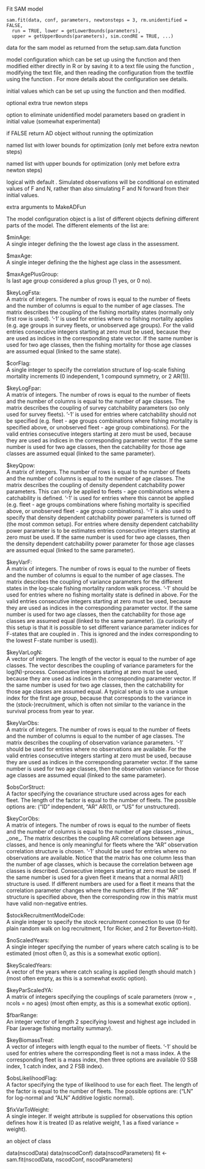 Fit SAM model

    sam.fit(data, conf, parameters, newtonsteps = 3, rm.unidentified = FALSE,
      run = TRUE, lower = getLowerBounds(parameters),
      upper = getUpperBounds(parameters), sim.condRE = TRUE, ...)

data for the sam model as returned from the setup.sam.data function

model configuration which can be set up using the function and then modified either directly in R or by saving it to a text file using the function , modifying the text file, and then reading the configuration from the textfile using the function . For more details about the configuration see details.

initial values which can be set up using the function and then modified.

optional extra true newton steps

option to eliminate unidentified model parameters based on gradient in initial value (somewhat experimental)

if FALSE return AD object without running the optimization

named list with lower bounds for optimization (only met before extra newton steps)

named list with upper bounds for optimization (only met before extra newton steps)

logical with default . Simulated observations will be conditional on estimated values of F and N, rather than also simulating F and N forward from their initial values.

extra arguments to MakeADFun

The model configuration object is a list of different objects defining different parts of the model. The different elements of the list are:

$minAge:  
A single integer defining the the lowest age class in the assessment.

$maxAge:  
A single integer defining the the highest age class in the assessment.

$maxAgePlusGroup:  
Is last age group considered a plus group (1 yes, or 0 no).

$keyLogFsta:  
A matrix of integers. The number of rows is equal to the number of fleets and the number of columns is equal to the number of age classes. The matrix describes the coupling of the fishing mortality states (normally only first row is used). ’-1’ is used for entries where no fishing mortality applies (e.g. age groups in survey fleets, or unobserved age groups). For the valid entries consecutive integers starting at zero must be used, because they are used as indices in the corresponding state vector. If the same number is used for two age classes, then the fishing mortality for those age classes are assumed equal (linked to the same state).

$corFlag:  
A single integer to specify the correlation structure of log-scale fishing mortality increments (0 independent, 1 compound symmetry, or 2 AR(1)).

$keyLogFpar:  
A matrix of integers. The number of rows is equal to the number of fleets and the number of columns is equal to the number of age classes. The matrix describes the coupling of survey catchability parameters (so only used for survey fleets). ’-1’ is used for entries where catchability should not be specified (e.g. fleet - age groups combinations where fishing mortality is specified above, or unobserved fleet - age group combinations). For the valid entries consecutive integers starting at zero must be used, because they are used as indices in the corresponding parameter vector. If the same number is used for two age classes, then the catchability for those age classes are assumed equal (linked to the same parameter).

$keyQpow:  
A matrix of integers. The number of rows is equal to the number of fleets and the number of columns is equal to the number of age classes. The matrix describes the coupling of density dependent catchability power parameters. This can only be applied to fleets - age combinations where a catchability is defined. ’-1’ is used for entries where this cannot be applied (e.g. fleet - age groups combinations where fishing mortality is specified above, or unobserved fleet - age group combinations). ’-1’ is also used to specify that density dependent catchability power parameters is turned off (the most common setup). For entries where density dependent catchability power parameter is to be estimates entries consecutive integers starting at zero must be used. If the same number is used for two age classes, then the density dependent catchability power parameter for those age classes are assumed equal (linked to the same parameter).

$keyVarF:  
A matrix of integers. The number of rows is equal to the number of fleets and the number of columns is equal to the number of age classes. The matrix describes the coupling of variance parameters for the different states in the log-scale fishing mortality random walk process. ’-1’ should be used for entries where no fishing mortality state is defined in above. For the valid entries consecutive integers starting at zero must be used, because they are used as indices in the corresponding parameter vector. If the same number is used for two age classes, then the catchability for those age classes are assumed equal (linked to the same parameter). ((a curiosity of this setup is that it is possible to set different variance parameter indices for F-states that are coupled in . This is ignored and the index corresponding to the lowest F-state number is used)).

$keyVarLogN:  
A vector of integers. The length of the vector is equal to the number of age classes. The vector describes the coupling of variance parameters for the log(N)-process. Consecutive integers starting at zero must be used, because they are used as indices in the corresponding parameter vector. If the same number is used for two age classes, then the catchability for those age classes are assumed equal. A typical setup is to use a unique index for the first age group, because that corresponds to the variance in the (stock-)recruitment, which is often not similar to the variance in the survival process from year to year.

$keyVarObs:  
A matrix of integers. The number of rows is equal to the number of fleets and the number of columns is equal to the number of age classes. The matrix describes the coupling of observation variance parameters. ’-1’ should be used for entries where no observations are available. For the valid entries consecutive integers starting at zero must be used, because they are used as indices in the corresponding parameter vector. If the same number is used for two age classes, then the observation variance for those age classes are assumed equal (linked to the same parameter).

$obsCorStruct:  
A factor specifying the covariance structure used across ages for each fleet. The length of the factor is equal to the number of fleets. The possible options are: (“ID” independent, “AR” AR(1), or “US” for unstructured).

$keyCorObs:  
A matrix of integers. The number of rows is equal to the number of fleets and the number of columns is equal to the number of age classes \_minus\_ \_one\_. The matrix describes the coupling AR correlations between age classes, and hence is only meaningful for fleets where the “AR” observation correlation structure is chosen. ’-1’ should be used for entries where no observations are available. Notice that the matrix has one column less than the number of age classes, which is because the correlation between age classes is described. Consecutive integers starting at zero must be used. If the same number is used for a given fleet it means that a normal AR(1) structure is used. If different numbers are used for a fleet it means that the correlation parameter changes where the numbers differ. If the “AR” structure is specified above, then the corresponding row in this matrix must have valid non-negative entries.

$stockRecruitmentModelCode:  
A single integer to specify the stock recruitment connection to use (0 for plain random walk on log recruitment, 1 for Ricker, and 2 for Beverton-Holt).

$noScaledYears:  
A single integer specifying the number of years where catch scaling is to be estimated (most often 0, as this is a somewhat exotic option).

$keyScaledYears:  
A vector of the years where catch scaling is applied (length should match ) (most often empty, as this is a somewhat exotic option).

$keyParScaledYA:  
A matrix of integers specifying the couplings of scale parameters (nrow = , ncols = no ages) (most often empty, as this is a somewhat exotic option).

$fbarRange:  
An integer vector of length 2 specifying lowest and highest age included in Fbar (average fishing mortality summary).

$keyBiomassTreat:  
A vector of integers with length equal to the number of fleets. ’-1’ should be used for entries where the corresponding fleet is not a mass index. A the corresponding fleet is a mass index, then three options are available (0 SSB index, 1 catch index, and 2 FSB index).

$obsLikelihoodFlag:  
A factor specifying the type of likelihood to use for each fleet. The length of the factor is equal to the number of fleets. The possible options are: (“LN” for log-normal and “ALN” Additive logistic normal).

$fixVarToWeight:  
A single integer. If weight attribute is supplied for observations this option defines how it is treated (0 as relative weight, 1 as a fixed variance = weight).

an object of class

data(nscodData) data(nscodConf) data(nscodParameters) fit &lt;- sam.fit(nscodData, nscodConf, nscodParameters)

